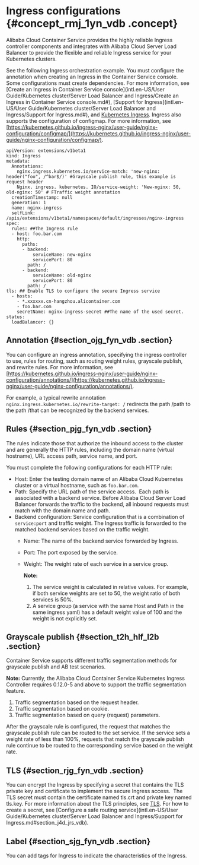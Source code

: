 # Ingress configurations {#concept_rmj_1yn_vdb .concept}

Alibaba Cloud Container Service provides the highly reliable Ingress controller components and integrates with Alibaba Cloud Server Load Balancer to provide the flexible and reliable Ingress service for your Kubernetes clusters.

See the following Ingress orchestration example. You must configure the annotation when creating an Ingress in the Container Service console. Some configurations must create dependencies. For more information, see [Create an Ingress in Container Service console](intl.en-US/User Guide/Kubernetes cluster/Server Load Balancer and Ingress/Create an Ingress in Container Service console.md#), [Support for Ingress](intl.en-US/User Guide/Kubernetes cluster/Server Load Balancer and Ingress/Support for Ingress.md#), and [Kubernetes Ingress](https://kubernetes.io/docs/concepts/services-networking/ingress/). Ingress also supports the configuration of configmap. For more information, see [https://kubernetes.github.io/ingress-nginx/user-guide/nginx-configuration/configmap/](https://kubernetes.github.io/ingress-nginx/user-guide/nginx-configuration/configmap/).

```
apiVersion: extensions/v1beta1
kind: Ingress
metadata:
  Annotations:
    nginx.ingress.kubernetes.io/service-match: 'new-nginx: header("foo", /^bar$/)' #Grayscale publish rule, this example is request header
    Nginx. ingress. kubernetes. IO/service-weight: 'New-nginx: 50, old-nginx: 50' # FTraffic weight annotation
  creationTimestamp: null
  generation: 1
  name: nginx-ingress
  selfLink: /apis/extensions/v1beta1/namespaces/default/ingresses/nginx-ingress
spec:
  rules: ##The Ingress rule
  - host: foo.bar.com
    http:
      paths:
      - backend:
          serviceName: new-nginx
          servicePort: 80
        path: /
      - backend:
          serviceName: old-nginx
          servicePort: 80
        path: /
tls: ## Enable TLS to configure the secure Ingress service
  - hosts:
    - *.xxxxxx.cn-hangzhou.alicontainer.com
    - foo.bar.com
    secretName: nginx-ingress-secret ##The name of the used secret.
status:
  loadBalancer: {}
```

## Annotation {#section_ojg_fyn_vdb .section}

You can configure an ingress annotation, specifying the ingress controller to use, rules for routing, such as routing weight rules, grayscale publish, and rewrite rules. For more information, see [https://kubernetes.github.io/ingress-nginx/user-guide/nginx-configuration/annotations/](https://kubernetes.github.io/ingress-nginx/user-guide/nginx-configuration/annotations/).

For example, a typical rewrite annotation `nginx.ingress.kubernetes.io/rewrite-target: /` redirects the path /path to the path /that can be recognized by the backend services.

## Rules {#section_pjg_fyn_vdb .section}

The rules indicate those that authorize the inbound access to the cluster and are generally the HTTP rules, including the domain name \(virtual hostname\), URL access path, service name, and port.

You must complete the following configurations for each HTTP rule:

-   Host: Enter the testing domain name of an Alibaba Cloud Kubernetes cluster or a virtual hostname, such as `foo.bar.com`.
-   Path: Specify the URL path of the service access.  Each path is associated with a backend service. Before Alibaba Cloud Server Load Balancer forwards the traffic to the backend, all inbound requests must match with the domain name and path.
-   Backend configuration: Service configuration that is a combination of `service:port` and traffic weight. The Ingress traffic is forwarded to the matched backend services based on the traffic weight.
    -   Name: The name of the backend service forwarded by Ingress.
    -   Port: The port exposed by the service.
    -   Weight: The weight rate of each service in a service group.

        **Note:** 

        1.  The service weight is calculated in relative values. For example, if both service weights are set to 50, the weight ratio of both services is 50%.
        2.  A service group \(a service with the same Host and Path in the same ingress yaml\) has a default weight value of 100 and the weight is not explicitly set.

## Grayscale publish {#section_t2h_hlf_l2b .section}

Container Service supports different traffic segmentation methods for grayscale publish and AB test scenarios.

**Note:** Currently, the Alibaba Cloud Container Service Kubernetes Ingress Controller requires 0.12.0-5 and above to support the traffic segmentation feature.

1.  Traffic segmentation based on the request header.
2.  Traffic segmentation based on cookie.
3.  Traffic segmentation based on query \(request\) parameters.

After the grayscale rule is configured, the request that matches the grayscale publish rule can be routed to the set service. If the service sets a weight rate of less than 100%, requests that match the grayscale publish rule continue to be routed to the corresponding service based on the weight rate.

## TLS {#section_rjg_fyn_vdb .section}

You can encrypt the Ingress by specifying a secret that contains the TLS private key and certificate to implement the secure Ingress access.  The TLS secret must contain the certificate named tls.crt and private key named tls.key. For more information about the TLS principles, see [TLS](https://kubernetes.io/docs/concepts/services-networking/ingress/#tls). For how to create a secret, see [Configure a safe routing service](intl.en-US/User Guide/Kubernetes cluster/Server Load Balancer and Ingress/Support for Ingress.md#section_j4d_jrs_vdb).

## Label {#section_sjg_fyn_vdb .section}

You can add tags for Ingress to indicate the characteristics of the Ingress.

